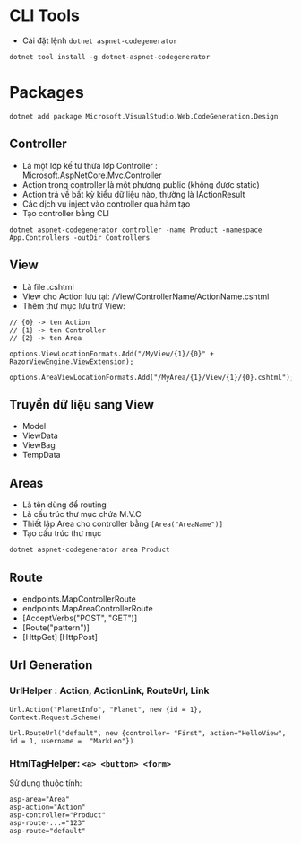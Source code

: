 # CLI Tools

- Cài đặt lệnh `dotnet aspnet-codegenerator`

```
dotnet tool install -g dotnet-aspnet-codegenerator
```

# Packages

```
dotnet add package Microsoft.VisualStudio.Web.CodeGeneration.Design
```

## Controller

- Là một lớp kế từ thừa lớp Controller : Microsoft.AspNetCore.Mvc.Controller
- Action trong controller là một phương public (không được static)
- Action trả về bất kỳ kiểu dữ liệu nào, thường là IActionResult
- Các dịch vụ inject vào controller qua hàm tạo
- Tạo controller bằng CLI

```
dotnet aspnet-codegenerator controller -name Product -namespace App.Controllers -outDir Controllers
```

## View

- Là file .cshtml
- View cho Action lưu tại: /View/ControllerName/ActionName.cshtml
- Thêm thư mục lưu trữ View:

```
// {0} -> ten Action
// {1} -> ten Controller
// {2} -> ten Area

options.ViewLocationFormats.Add("/MyView/{1}/{0}" + RazorViewEngine.ViewExtension);

options.AreaViewLocationFormats.Add("/MyArea/{1}/View/{1}/{0}.cshtml");
```

## Truyền dữ liệu sang View

- Model
- ViewData
- ViewBag
- TempData

## Areas

- Là tên dùng để routing
- Là cấu trúc thư mục chứa M.V.C
- Thiết lập Area cho controller bằng `[Area("AreaName")]`
- Tạo cấu trúc thư mục

```
dotnet aspnet-codegenerator area Product
```

## Route

- endpoints.MapControllerRoute
- endpoints.MapAreaControllerRoute
- [AcceptVerbs("POST", "GET")]
- [Route("pattern")]
- [HttpGet] [HttpPost]

## Url Generation

### UrlHelper : Action, ActionLink, RouteUrl, Link

```
Url.Action("PlanetInfo", "Planet", new {id = 1}, Context.Request.Scheme)

Url.RouteUrl("default", new {controller= "First", action="HelloView", id = 1, username =  "MarkLeo"})
```

### HtmlTagHelper: `<a> <button> <form>`

Sử dụng thuộc tính:

```
asp-area="Area"
asp-action="Action"
asp-controller="Product"
asp-route-...="123"
asp-route="default"
```
